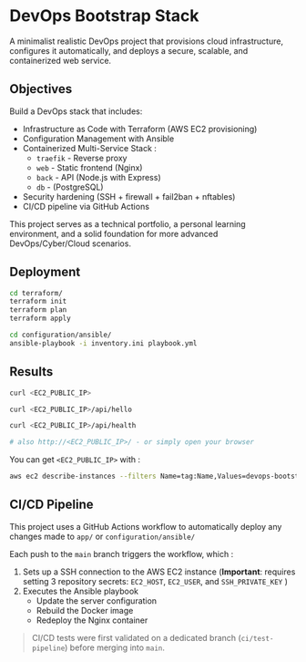 # DevOps Bootstrap Stack

A minimalist realistic DevOps project that provisions cloud infrastructure, configures it automatically, and deploys a secure, scalable, and containerized web service.

## Objectives

Build a DevOps stack that includes:

- Infrastructure as Code with Terraform (AWS EC2 provisioning)
- Configuration Management with Ansible
- Containerized Multi-Service Stack :
	- `traefik` - Reverse proxy
	- `web` - Static frontend (Nginx)
	- `back` - API (Node.js with Express)
	- `db` - (PostgreSQL)
- Security hardening (SSH + firewall + fail2ban + nftables)
- CI/CD pipeline via GitHub Actions

This project serves as a technical portfolio, a personal learning environment, and a solid foundation for more advanced DevOps/Cyber/Cloud scenarios.

## Deployment

```bash
cd terraform/
terraform init
terraform plan
terraform apply

cd configuration/ansible/
ansible-playbook -i inventory.ini playbook.yml
```

## Results

```bash
curl <EC2_PUBLIC_IP>

curl <EC2_PUBLIC_IP>/api/hello

curl <EC2_PUBLIC_IP>/api/health

# also http://<EC2_PUBLIC_IP>/ - or simply open your browser
```

You can get `<EC2_PUBLIC_IP>` with :

```bash
aws ec2 describe-instances --filters Name=tag:Name,Values=devops-bootstrap-instance --query 'Reservations[*].Instances[*].NetworkInterfaces[*].Association.PublicIp' | grep [0-9] | sed -e 's/ *//' -e 's/"//g'
```

## CI/CD Pipeline

This project uses a GitHub Actions workflow to automatically deploy any changes made to `app/` or `configuration/ansible/`

Each push to the `main` branch triggers the workflow, which :

1. Sets up a SSH connection to the AWS EC2 instance (**Important**: requires setting 3 repository secrets: `EC2_HOST`, `EC2_USER`, and `SSH_PRIVATE_KEY` )
2. Executes the Ansible playbook
	- Update the server configuration
	- Rebuild the Docker image
	- Redeploy the Nginx container

> CI/CD tests were first validated on a dedicated branch (`ci/test-pipeline`) before merging into `main`.
